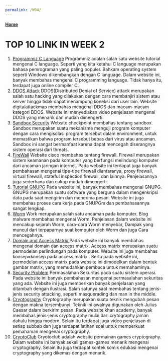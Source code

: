 ```yaml
---
permalink: /W04/
---
```

[**Home**](https://angelindepthios.github.io/os211/)

# TOP 10 LINK IN WEEK 2

1. [Programmiz C Language](https://www.programiz.com/c-programming)
Programmiz adalah salah satu website tutorial mengenai C language. Seperti yang kita ketahui C language merupakan bahasa pemrograman yang paling populer. Bahkam operating system seperti Windows dikembangkan dengan C language. Dalam website ini, banyak membahas mengenai C programming language. Tidak hanya itu, terdapat juga online compiler C.
2. [DDOS Attack](https://www.digitalattackmap.com/understanding-ddos/)
DDOS(Distributed Denial of Service) attack merupakan salah satu hacking yang dilakukan dengan cara membanjiri sistem atau server hingga tidak dapat menampung koneksi dari user lain. Website digitalattackmap membahas mengenai DDOS dan macam-macam kategori DDOS. Website ini menyediakan video penjelasan mengenai DDOS yang menarik dan mudah dimengerti. 
3. [Sandbox Security](https://www.checkpoint.com/cyber-hub/threat-prevention/what-is-sandboxing/)
Website checkpoint membahas tentang sandbox. Sandbox merupakan suatu mekanisme menguji program komputer dengan cara mengisolasi program tersebut dalam environment, untuk memastikan bahwa program tersebut bebas dari virus atau ancaman. Sandbox ini sangat bermanfaat karena dapat mencegah diserangnya sistem operasi dari threats. 
4. [FireWall](https://www.niagahoster.co.id/blog/firewall-adalah/)
Website cisco membahas tentang firewall. Firewall merupakan sistem keamanan pada komputer yang berfungsi melindungi komputer dari ancaman jaringan internet. Pada website ini terdapat juga banyak pembahasan mengenai tipe-tipe firewall diantaranya, proxy firewall, virtual firewall, stateful inspection firewall, dan lainnya. Penjelasannya juga sederhana dan cukup mudah dimengerti.
5. [Tutorial GNUPG](https://syam.web.id/2019/10/mengenal-gnu-privacy-guard-gpg-dan-fungsinya/)
Pada website ini, banyak membahas mengenai GNUPG. GNUPG merupakan suatu software yang berguna dalam mengenkripsi data pada saat mengirim dan menerima pesan. Website ini juga membahas proses cara kerja pada GNUPGm dan pembahasannya sangat lengkap.
6. [Worm](https://blog.malwarebytes.com/threats/worm/)
Work merupakan salah satu ancaman pada komputer. Blog malware membahas mengenai Worm. Penjelasan dalam website ini mencakup sejarah Worm, cara-cara Worm menyebar, Dampak yang muncul dari terpaparnya suat komputer oleh Worm dan juga Cara mencegahnya. 
7. [Domain and Access Matrix ](https://padakuu.com/article/163-access-matrix)
Pada website ini banyak membahas mengenai domain dan access matrix. Access matrix merupakan suatu permodelan perlindungan pada komputer. Website ini juga membahas konsep=konsep pada access matrix . Serta pada website ini, permodelan access matrix pada website ini dimodelkan dalam bentuk gambar matrix, yang memudahkan pembaca untuk memahaminya.
8. [Security Problem](https://www2.cs.uic.edu/~jbell/CourseNotes/OperatingSystems/15_Security.html)
Permasalahan Sekuritas pada suatu sistem operasi. Pada website ini banyak pembahasan mengenai permasalahan sekuritas yang ada. Website ini juga memberikan banyak penjelasan yang ditambah dengan ilustrasi. Salah satunya saat membahas tentang jenis-jenis security attacking, seperti masquerading dan man in the middle.
9. [Cryptography](https://www.khanacademy.org/computing/computer-science/cryptography)
Cryptography merupakan suatu teknik mengubah pesan dengan makna tersembunyi. Teknik ini awalnya digunakan oleh Julius Caesar dalam berkirim pesan .Pada website khan  academy, banyak membahas jenis-jenis cryptography mulai dari crytography jaman dahulu hingga modern. Selain itu terdapat juga video penjelasan di setiap subbab dan juga terdapat latihan soal untuk memperkuat pemahaman mengenai cryptography.
10. [CryptoClub](https://www.cryptoclub.org/#vTeachers)
Cryotoclub adalah website permainan games cryptography. Dalam website ini banyak sekali games-games menarik mengenai cryptography. Selain itu juga terdapat kontek komik edukasi mengenai cryptography yang dikemas dengan menarik.
